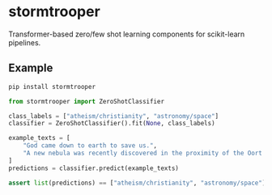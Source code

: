 # stormtrooper
Transformer-based zero/few shot learning components for scikit-learn pipelines.

## Example

```bash
pip install stormtrooper
```

```python
from stormtrooper import ZeroShotClassifier

class_labels = ["atheism/christianity", "astronomy/space"]
classifier = ZeroShotClassifier().fit(None, class_labels)

example_texts = [
    "God came down to earth to save us.",
    "A new nebula was recently discovered in the proximity of the Oort cloud."
]
predictions = classifier.predict(example_texts)

assert list(predictions) == ["atheism/christianity", "astronomy/space"]
```
